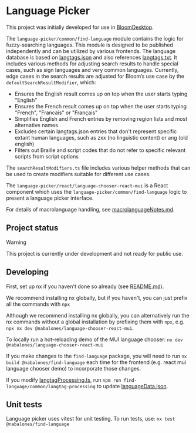 # Language Picker

This project was initially developed for use in [BloomDesktop](https://github.com/BloomBooks/BloomDesktop).

The `language-picker/common/find-language` module contains the logic for fuzzy-searching languages. This module is designed to be published independently and can be utilized by various frontends. The language database is based on [langtags.json](https://github.com/silnrsi/langtags) and also references [langtags.txt](https://github.com/silnrsi/langtags/blob/master/doc/tagging.md#langtagstxt). It includes various methods for adjusting search results to handle special cases, such as sign languages and very common languages. Currently, edge cases in the search results are adjusted for Bloom’s use case by the `defaultSearchResultModifier`, which:

- Ensures the English result comes up on top when the user starts typing "English"
- Ensures the French result comes up on top when the user starts typing "French", "Francais" or "Français"
- Simplifies English and French entries by removing region lists and most alternative names
- Excludes certain langtags.json entries that don't represent specific extant human languages, such as zxx (no linguistic content) or ang (old english)
- Filters out Braille and script codes that do not refer to specific relevant scripts from script options

The `searchResultModifiers.ts` file includes various helper methods that can be used to create modifiers suitable for different use cases.

The `language-picker/react/language-chooser-react-mui` is a React component which uses the `language-picker/common/find-language` logic to present a language picker interface.

For details of macrolanguage handling, see [macrolanguageNotes.md](macrolanguageNotes.md).

## Project status

> [!warning]
> This project is currently under development and not ready for public use.

## Developing

First, set up nx if you haven't done so already (see [README.md](../../README.md)).

We recommend installing nx globally, but if you haven't, you can just prefix all the commands with `npx`

Although we recommend installing nx globally, you can alternatively run the nx commands without a global installation by prefixing them with `npx`, e.g. `npx nx dev @nabalones/language-chooser-react-mui`.

To locally run a hot-reloading demo of the MUI language chooser: `nx dev @nabalones/language-chooser-react-mui`

If you make changes to the `find-language` package, you will need to run `nx build @nabalones/find-language` each time for the frontend (e.g. react mui language chooser demo) to incorporate those changes.

If you modify [langtagProcessing.ts](common/find-language/langtagProcessing.ts), run `npm run find-language/common/langtag-processing` to update [languageData.json](common/find-language/languageData.json).

## Unit tests

Language picker uses vitest for unit testing. To run tests, use:
`nx test @nabalones/find-language`
